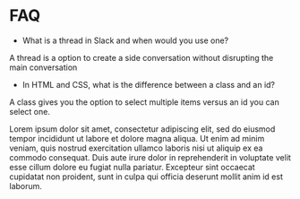 # FAQ

- What is a thread in Slack and when would you use one?

A thread is a option to create a side conversation without disrupting the main conversation

- In HTML and CSS, what is the difference between a class and an id?

A class gives you the option to select multiple items versus an id you can select one. 

Lorem ipsum dolor sit amet, consectetur adipiscing elit, sed do eiusmod tempor incididunt ut labore et dolore magna aliqua. Ut enim ad minim veniam, quis nostrud exercitation ullamco laboris nisi ut aliquip ex ea commodo consequat. Duis aute irure dolor in reprehenderit in voluptate velit esse cillum dolore eu fugiat nulla pariatur. Excepteur sint occaecat cupidatat non proident, sunt in culpa qui officia deserunt mollit anim id est laborum.